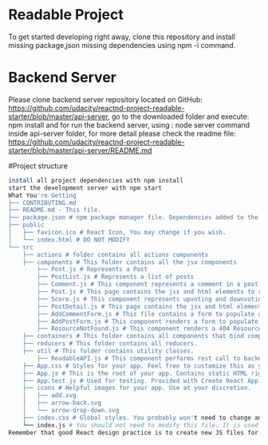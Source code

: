 # Readable Project
To get started developing right away, clone this repository and install missing package,json missing dependencies using npm -i command.

# Backend Server 
Please clone backend server repository located on GitHub: https://github.com/udacity/reactnd-project-readable-starter/blob/master/api-server,
go to the downloaded folder and execute: npm install and for run the backend server, using : node server command inside api-server folder, for more detail please
check the readme file: https://github.com/udacity/reactnd-project-readable-starter/blob/master/api-server/README.md

#Project structure
```bash
install all project dependencies with npm install
start the development server with npm start
What You're Getting
├── CONTRIBUTING.md
├── README.md - This file.
├── package.json # npm package manager file. Dependencies added to the project, react router and Regex were added.
├── public
│   ├── favicon.ico # React Icon, You may change if you wish.
│   └── index.html # DO NOT MODIFY
└── src
    ├── actions # folder contains all actions components 
    ├── components # This folder contains all the jsx components 
        ├── Post.js # Represents a Post
        ├── PostList.js # Represents a list of posts
        ├── Comment.js # This component represents a comment in a post.
        ├── Post.js # This page contains the jsx and html elements to render the post page.
        ├── Score.js # This component represents upvoting and downvoting component
        ├── PostDetail.js # This page contains the jsx and html elements to render the post detail page.
        ├── AddCommentForm.js # This file contains a form to populate a comment
        ├── AddPostForm.js # This component renders a form to populate a post    
        ├── ResourceNotFound.js # This component renders a 404 Resource Not Found page.        
    ├── containers # This folder contains all components that bind components to redux store.
    ├── reducers # This folder contains all reducers.
    ├── util # This folder contains utility classes.
        ├── ReadableAPI.js # This component performs rest call to backend server.
    ├── App.css # Styles for your app. Feel free to customize this as you desire.
    ├── App.js # This is the root of your app. Contains static HTML right now. 
    ├── App.test.js # Used for testing. Provided with Create React App. Testing is encouraged, but not required.
    ├── icons # Helpful images for your app. Use at your discretion.
    │   ├── add.svg
    │   ├── arrow-back.svg
    │   └── arrow-drop-down.svg
    ├── index.css # Global styles. You probably won't need to change anything here.
    └── index.js # You should not need to modify this file. It is used for DOM rendering only.
Remember that good React design practice is to create new JS files for each component and use import/require statements to include them where they are needed.



